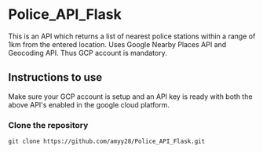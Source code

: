 # Police_API_Flask
This is an API which returns a list of nearest police stations within a range of 1km from the entered location.
Uses Google Nearby Places API and Geocoding API. Thus GCP account is mandatory.

## Instructions to use
Make sure your GCP account is setup and an API key is ready with both the above API's enabled in the google cloud platform. 

### Clone the repository
```
git clone https://github.com/amyy28/Police_API_Flask.git
```

